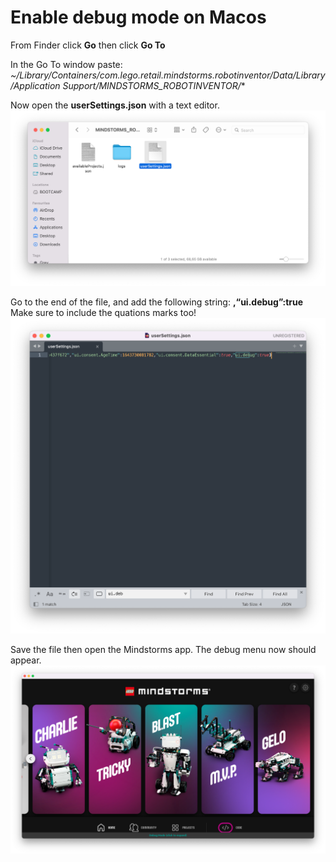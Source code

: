 
# Enable debug mode on Macos

From Finder click **Go** then click **Go To**

In the Go To window paste:
*~/Library/Containers/com.lego.retail.mindstorms.robotinventor/Data/Library/Application Support/MINDSTORMS_ROBOTINVENTOR/**


Now open the **userSettings.json** with a text editor.
![alt text](./src/ms_folder.png?raw=true)

Go to the end of the file, and add the following string:
**,“ui.debug”:true** 
Make sure to include the quations marks too!
![alt text](./src/settings_json.png?raw=true)

Save the file then open the Mindstorms app.
The debug menu now should appear.
![alt text](./src/mindstorms.png?raw=true)
